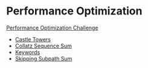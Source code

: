 Performance Optimization
========================

[Performance Optimization Challenge](https://www.hackerrank.com/contests/optimization-oct17/challenges)

- [Castle Towers](https://www.hackerrank.com/contests/optimization-oct17/challenges/castle-towers)
- [Collatz Sequence Sum](https://www.hackerrank.com/contests/optimization-oct17/challenges/collatz-sequence-sum)
- [Keywords](https://www.hackerrank.com/contests/optimization-oct17/challenges/keywords)
- [Skipping Subpath Sum](https://www.hackerrank.com/contests/optimization-oct17/challenges/skipping-subpath-sum)
